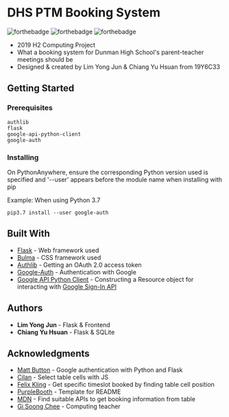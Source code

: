 # DHS PTM Booking System

![forthebadge](https://forthebadge.com/images/badges/made-with-python.svg)
![forthebadge](https://forthebadge.com/images/badges/made-with-javascript.svg)
![forthebadge](https://forthebadge.com/images/badges/makes-people-smile.svg)

* 2019 H2 Computing Project
* What a booking system for Dunman High School's parent-teacher meetings should be
* Designed & created by Lim Yong Jun & Chiang Yu Hsuan from 19Y6C33

## Getting Started

### Prerequisites

```
authlib
flask
google-api-python-client
google-auth
```

### Installing

On PythonAnywhere, ensure the corresponding Python version used is specified and '--user' appears before the module name when installing with pip

Example: When using Python 3.7
```
pip3.7 install --user google-auth
```

## Built With

* [Flask](http://flask.pocoo.org/) - Web framework used
* [Bulma](https://bulma.io/) - CSS framework used
* [Authlib](https://docs.authlib.org/en/latest/client/oauth2.html) - Getting an OAuth 2.0 access token
* [Google-Auth](https://google-auth.readthedocs.io/en/latest/) - Authentication with Google
* [Google API Python Client](https://github.com/googleapis/google-api-python-client) - Constructing a Resource object for interacting with [Google Sign-In API](https://developers.google.com/identity/protocols/googlescopes)

## Authors

* **Lim Yong Jun** - Flask & Frontend
* **Chiang Yu Hsuan** - Flask & SQLite

## Acknowledgments

* [Matt Button](https://www.mattbutton.com/2019/01/05/google-authentication-with-python-and-flask/) - Google authentication with Python and Flask
* [Cilan](https://stackoverflow.com/questions/21033368/javascript-onclick-event-html-table) - Select table cells with JS
* [Felix Kling](https://stackoverflow.com/questions/3400628/how-can-i-get-the-position-of-a-cell-in-a-table-using-javascript) - Get specific timeslot booked by finding table cell position
* [PurpleBooth](https://gist.github.com/PurpleBooth/109311bb0361f32d87a2) - Template for README
* [MDN](https://developer.mozilla.org/en-US/docs/Web/API#Interfaces) - Find suitable APIs to get booking information from table
* [Gi Soong Chee](https://github.com/dhsgisc) - Computing teacher